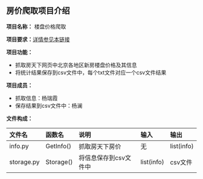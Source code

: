 ## 房价爬取项目介绍 ##
**项目名称：** 楼盘价格爬取

**项目要求：**[详情参见本链接](https://github.com/superxiaoqiang/blcu_py_nlp/blob/master/week4_Python_Basics_3.md)

**项目功能：**
- 抓取房天下网页中北京各地区新房楼盘价格及其信息
- 将统计结果保存到csv文件中，每个txt文件对应一个csv文件结果

**项目成员：**
- 抓取信息：杨瑞霞
- 保存结果到csv文件中：杨澜
    
**文件构成：**

| 文件名 | 函数名 | 说明 | 输入 | 输出 |
| :--- | :--- | :--- | :--- | :--- |
| info.py | GetInfo() | 抓取房天下房价 | 无 | list(info) |
| storage.py | Storage() | 将信息保存到csv文件中| list(info) | csv文件 |
